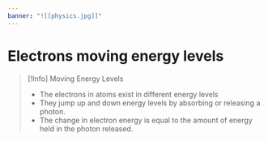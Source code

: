 ```yaml
---
banner: "![[physics.jpg]]"
---
```

# Electrons moving energy levels

> [!Info] Moving Energy Levels
> - The electrons in atoms exist in different energy levels
> - They jump up and down energy levels by absorbing or releasing a photon.
> - The change in electron energy is equal to the amount of energy held in the photon released.
